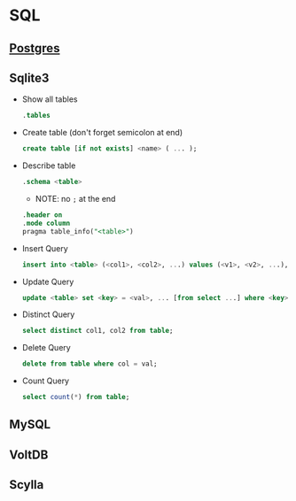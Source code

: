 # SQL

## [Postgres](./postgresql.md)

## Sqlite3

- Show all tables

  ```sql
  .tables
  ```

- Create table (don't forget semicolon at end)

  ```sql
  create table [if not exists] <name> ( ... );
  ```

- Describe table

  ```sql
  .schema <table>
  ```

  - NOTE: no `;` at the end

  ```sql
  .header on
  .mode column
  pragma table_info("<table>")
  ```

- Insert Query

  ```sql
  insert into <table> (<col1>, <col2>, ...) values (<v1>, <v2>, ...), (<vk>, <vl>, ...);
  ```

- Update Query

  ```sql
  update <table> set <key> = <val>, ... [from select ...] where <key> = <val>;
  ```

- Distinct Query

  ```sql
  select distinct col1, col2 from table;
  ```

- Delete Query

  ```sql
  delete from table where col = val;
  ```

- Count Query

  ```sql
  select count(*) from table;
  ```

## MySQL

## VoltDB

## Scylla
